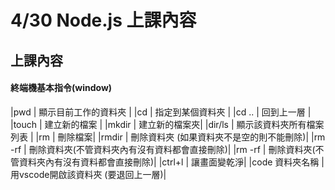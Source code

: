 # 4/30 Node.js 上課內容

## 上課內容
#### 終端機基本指令(window)


|pwd              |  顯示目前工作的資料夾 |
|cd               | 指定到某個資料夾   |
|cd ..            | 回到上一層   |
|touch            | 建立新的檔案   |
|mkdir            | 建立新的檔案夾|
|dir/ls           | 顯示該資料夾所有檔案列表   |
|rm               | 刪除檔案|
|rmdir            | 刪除資料夾 (如果資料夾不是空的則不能刪除)|
|rm -rf           | 刪除資料夾(不管資料夾內有沒有資料都會直接刪除)|
|rm -rf           | 刪除資料夾(不管資料夾內有沒有資料都會直接刪除)|
|ctrl+l           |  讓畫面變乾淨|
|code 資料夾名稱   |  用vscode開啟該資料夾 (要退回上一層)|